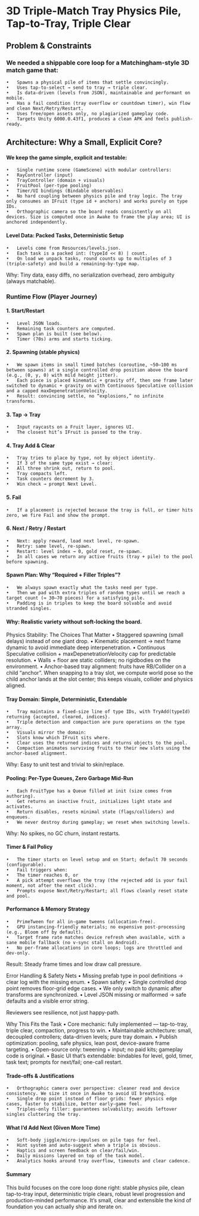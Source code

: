 # 3D Triple-Match Tray Physics Pile, Tap-to-Tray, Triple Clear

## Problem & Constraints

### We needed a shippable core loop for a Matchingham-style 3D match game that:
	•	Spawns a physical pile of items that settle convincingly.
	•	Uses tap-to-select → send to tray → triple clear.
	•	Is data-driven (levels from JSON), maintainable and performant on mobile.
	•	Has a fail condition (tray overflow or countdown timer), win flow and clean Next/Retry/Restart.
	•	Uses free/open assets only, no plagiarized gameplay code.
	•	Targets Unity 6000.0.43f1, produces a clean APK and feels publish-ready.

## Architecture: Why a Small, Explicit Core?

#### We keep the game simple, explicit and testable:
	•	Single runtime scene (GameScene) with modular controllers:
	•	RayController (input)
	•	TrayController (domain + visuals)
	•	FruitPool (per-type pooling)
	•	Timer/UI bindings (Bindable observables)
	•	No hard coupling between physics pile and tray logic. The tray only consumes an IFruit (type id + anchors) and works purely on type IDs.
	•	Orthographic camera so the board reads consistently on all devices. Size is computed once in Awake to frame the play area; UI is anchored independently.

#### Level Data: Packed Tasks, Deterministic Setup
	•	Levels come from Resources/levels.json.
	•	Each task is a packed int: (typeId << 8) | count.
	•	On load we unpack tasks, round counts up to multiples of 3 (triple-safety) and build a remaining-by-type map.

Why: Tiny data, easy diffs, no serialization overhead, zero ambiguity (always matchable).

### Runtime Flow (Player Journey)
#### 1.	Start/Restart

	•	Level JSON loads.
	•	Remaining task counters are computed.
	•	Spawn plan is built (see below).
	•	Timer (70s) arms and starts ticking.
#### 2.	Spawning (stable physics)
	•	We spawn items in small timed batches (coroutine, ~50–100 ms between spawns) at a single controlled drop position above the board (e.g., (0, y, 0) with mild height jitter).
	•	Each piece is placed kinematic + gravity off, then one frame later switched to dynamic + gravity on with Continuous Speculative collision and a capped maxDepenetrationVelocity.
	•	Result: convincing settle, no “explosions,” no infinite transforms.
#### 3.	Tap → Tray
	•	Input raycasts on a Fruit layer, ignores UI.
	•	The closest hit’s IFruit is passed to the tray.
#### 4.	Tray Add & Clear
	•	Tray tries to place by type, not by object identity.
	•	If 3 of the same type exist → clear:
	•	All three shrink out, return to pool.
	•	Tray compacts left.
	•	Task counters decrement by 3.
	•	Win check → prompt Next Level.
#### 5.	Fail
	•	If a placement is rejected because the tray is full, or timer hits zero, we fire Fail and show the prompt.
#### 6.	Next / Retry / Restart
	•	Next: apply reward, load next level, re-spawn.
	•	Retry: same level, re-spawn.
	•	Restart: level index → 0, gold reset, re-spawn.
	•	In all cases we return any active fruits (tray + pile) to the pool before spawning.

#### Spawn Plan: Why “Required + Filler Triples”?
	•	We always spawn exactly what the tasks need per type.
	•	Then we pad with extra triples of random types until we reach a target count (≈ 30–70 pieces) for a satisfying pile.
	•	Padding is in triples to keep the board solvable and avoid stranded singles.

#### Why: Realistic variety without soft-locking the board.
Physics Stability: The Choices That Matter
	•	Staggered spawning (small delays) instead of one giant drop.
	•	Kinematic placement → next frame dynamic to avoid immediate deep interpenetration.
	•	Continuous Speculative collision + maxDepenetrationVelocity cap for predictable resolution.
	•	Walls + floor are static colliders; no rigidbodies on the environment.
	•	Anchor-based tray alignment: fruits have RB/Collider on a child “anchor”. When snapping to a tray slot, we compute world pose so the child anchor lands at the slot center; this keeps visuals, collider and physics aligned.

#### Tray Domain: Simple, Deterministic, Extendable
	•	Tray maintains a fixed-size line of type IDs, with TryAdd(typeId) returning {accepted, cleared, indices}.
	•	Triple detection and compaction are pure operations on the type array.
	•	Visuals mirror the domain:
	•	Slots know which IFruit sits where.
	•	Clear uses the returned indices and returns objects to the pool.
	•	Compaction animates surviving fruits to their new slots using the anchor-based alignment.

Why: Easy to unit test and trivial to skin/replace.

#### Pooling: Per-Type Queues, Zero Garbage Mid-Run
	•	Each FruitType has a Queue filled at init (size comes from authoring).
	•	Get returns an inactive fruit, initializes light state and activates.
	•	Return disables, resets minimal state (flags/colliders) and enqueues.
	•	We never destroy during gameplay; we reset when switching levels.

Why: No spikes, no GC churn, instant restarts.

#### Timer & Fail Policy
	•	The timer starts on level setup and on Start; default 70 seconds (configurable).
	•	Fail triggers when:
	•	The timer reaches 0, or
	•	A pick attempt overflows the tray (the rejected add is your fail moment, not after the next click).
	•	Prompts expose Next/Retry/Restart; all flows cleanly reset state and pool.

#### Performance & Memory Strategy
	•	PrimeTween for all in-game tweens (allocation-free).
	•	GPU instancing-friendly materials; no expensive post-processing (e.g., Bloom off by default).
	•	Target frame rate matches device refresh when available, with a sane mobile fallback (no v-sync stall on Android).
	•	No per-frame allocations in core loops; logs are throttled and dev-only.

Result: Steady frame times and low draw call pressure.

Error Handling & Safety Nets
	•	Missing prefab type in pool definitions → clear log with the missing enum.
	•	Spawn safety:
	•	Single controlled drop point removes floor-grid edge cases.
	•	We only switch to dynamic after transforms are synchronized.
	•	Level JSON missing or malformed → safe defaults and a visible error string.

Reviewers see resilience, not just happy-path.

Why This Fits the Task
	•	Core mechanic: fully implemented — tap-to-tray, triple clear, compaction, progress to win.
	•	Maintainable architecture: small, decoupled controllers; data-driven levels; pure tray domain.
	•	Publish optimization: pooling, safe physics, lean post, device-aware frame targeting.
	•	Open-source only: tweening + input; no paid kits; gameplay code is original.
	•	Basic UI that’s extendable: bindables for level, gold, timer, task text; prompts for next/fail; one-call restart.

#### Trade-offs & Justifications
	•	Orthographic camera over perspective: cleaner read and device consistency. We size it once in Awake to avoid UI breathing.
	•	Single drop point instead of floor grids: fewer physics edge cases, faster to stabilize, better early-game feel.
	•	Triples-only filler: guarantees solvability; avoids leftover singles cluttering the tray.

#### What I’d Add Next (Given More Time)
	•	Soft-body jiggle/micro-impulses on pile taps for feel.
	•	Hint system and auto-suggest when a triple is obvious.
	•	Haptics and screen feedback on clear/fail/win.
	•	Daily missions layered on top of the task model.
	•	Analytics hooks around tray overflow, timeouts and clear cadence.

#### Summary

This build focuses on the core loop done right: stable physics pile, clean tap-to-tray input, deterministic triple clears, robust level progression and production-minded performance. It’s small, clear and extensible the kind of foundation you can actually ship and iterate on.
